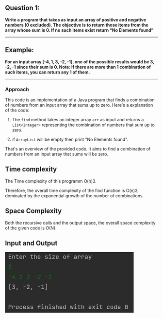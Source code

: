 ## Question 1:

**Write a program that takes as input an array of positive and negative numbers (0 excluded). The objective is to
return those items from the array whose sum is 0. If no such items exist return “No Elements found”**

---

## Example: 
**For an input array [-4, 1, 3, -2, -1],
one of the possible results would be 3, -2, -1 since their sum is 0.
Note: If there are more than 1 combination of such items, you can return any 1 of them.**

---

### Approach

This code is an implementation of a Java program that finds a combination of numbers from an input array that sums up to zero. Here's a explanation of the code:

1. The `find` method takes an integer array `arr` as input and returns a `List<Integer>` representing the combination of numbers that sum up to zero.

2. if `ArrayList` will be empty then print "No Elements found".

That's an overview of the provided code. It aims to find a combination of numbers from an input array that sums will be zero.

## Time complexity
The Time complexity of this programm O(n)3.

Therefore, the overall time complexity of the find function is O(n)3, dominated by the exponential growth of the number of combinations.

## Space Complexity
 Both the recursive calls and the output space, the overall space complexity of the given code is O(N).

## Input and Output
 ![logo](image/img123.png)
